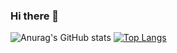 ### Hi there 👋

![Anurag's GitHub stats](https://github-readme-stats.vercel.app/api?username=Brenda309&show_icons=true&theme=radical)
[![Top Langs](https://github-readme-stats.vercel.app/api/top-langs/?username=anuraghazra&layout=compact)](https://github.com/Brenda309/github-readme-stats)
